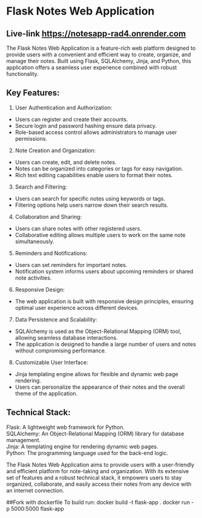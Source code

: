 # Flask Notes Web Application

## Live-link https://notesapp-rad4.onrender.com

The Flask Notes Web Application is a feature-rich web platform designed to provide users with a convenient and efficient way to create, organize, and manage their notes. Built using Flask, SQLAlchemy, Jinja, and Python, this application offers a seamless user experience combined with robust functionality.

## Key Features:

1. User Authentication and Authorization:

* Users can register and create their accounts.
* Secure login and password hashing ensure data privacy.
* Role-based access control allows administrators to manage user permissions.

2. Note Creation and Organization:

* Users can create, edit, and delete notes.
* Notes can be organized into categories or tags for easy navigation.
* Rich text editing capabilities enable users to format their notes.

3. Search and Filtering:

* Users can search for specific notes using keywords or tags.
* Filtering options help users narrow down their search results.

4. Collaboration and Sharing:

* Users can share notes with other registered users.
* Collaborative editing allows multiple users to work on the same note simultaneously.

5. Reminders and Notifications:

* Users can set reminders for important notes.
* Notification system informs users about upcoming reminders or shared note activities.

6. Responsive Design:

* The web application is built with responsive design principles, ensuring optimal user experience across different devices.

7. Data Persistence and Scalability:

* SQLAlchemy is used as the Object-Relational Mapping (ORM) tool, allowing seamless database interactions.
* The application is designed to handle a large number of users and notes without compromising performance.

8. Customizable User Interface:

* Jinja templating engine allows for flexible and dynamic web page rendering.
* Users can personalize the appearance of their notes and the overall theme of the application.

## Technical Stack:

Flask: A lightweight web framework for Python.<br>
SQLAlchemy: An Object-Relational Mapping (ORM) library for database management.<br>
Jinja: A templating engine for rendering dynamic web pages.<br>
Python: The programming language used for the back-end logic.

The Flask Notes Web Application aims to provide users with a user-friendly and efficient platform for note-taking and organization. With its extensive set of features and a robust technical stack, it empowers users to stay organized, collaborate, and easily access their notes from any device with an internet connection.

##Fork with dockerfile
To build run:
docker build -t flask-app .
docker run -p 5000:5000 flask-app
